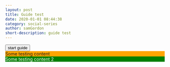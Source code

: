 ```yaml
---
layout: post
title: Guide test
date: 2020-01-01 08:44:38
category: social-series
author: samGordon
short-description: guide test
---
```


<script src="https://cdnjs.cloudflare.com/ajax/libs/jquery-scrollTo/2.1.2/jquery.scrollTo.js"></script>
<script type = "text/javascript" src = "{{ site.baseurl }}/assets/javascript/jquery.tour.js"></script>

<script type = "text/javascript">
  $(document).ready(function() {
    var tour = {
      autoStart: false,
      data : [
          { element : '#divGuideStep1', tooltip : 'This is the first panel', text: 'With an standard lorem ipsum', position: 'T' },
          { element : '#divGuideStep2', tooltip : 'This is the second panel', text: 'Same as panel 1', position: 'T' }
      ],
      welcomeMessage: 'Welcome to the Demo #1',
      controlsPosition : 'TR',
      buttons: {
          next  : { text : 'Next &rarr;', class : 'btn btn-default'},
          prev  : { text : '&larr; Previous', class: 'btn btn-default' },
          start : { text : 'Start', class: 'btn btn-primary' },
          end   : { text : 'End', class: 'btn btn-primary' }
      },
      controlsCss: {
          background: 'rgba(124, 124, 124, 0.9)',
          color: '#fff',
          width: '400px',
          'border-radius': 0
      }
    };

    $('#btnGuide').on('click', function(){
      $.aSimpleTour(tour);
    });
  })  	
</script>

<input type = "button" value = "start guide" id = "btnGuide">

<div id = "divGuideStep1" style = "background:orange;">
  Some testing content
</div>

<div id = "divGuideStep2" style = "background:green; color:white">
  Some testing content 2
</div>
